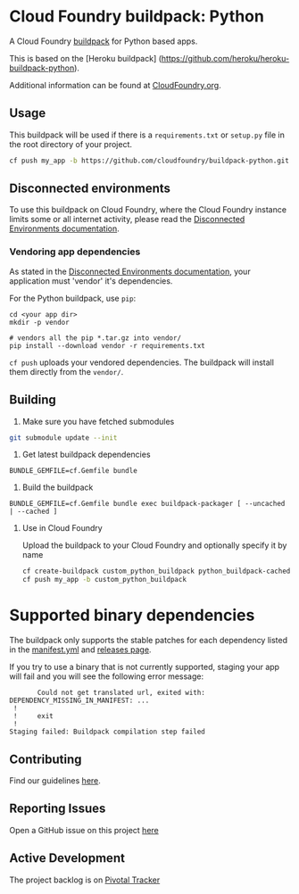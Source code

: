 # Cloud Foundry buildpack: Python

A Cloud Foundry [buildpack](http://docs.cloudfoundry.org/buildpacks/) for Python based apps.

This is based on the [Heroku buildpack] (https://github.com/heroku/heroku-buildpack-python).

Additional information can be found at [CloudFoundry.org](http://docs.cloudfoundry.org/buildpacks/).

## Usage

This buildpack will be used if there is a `requirements.txt` or `setup.py` file in the root directory of your project.

```bash
cf push my_app -b https://github.com/cloudfoundry/buildpack-python.git
```

## Disconnected environments
To use this buildpack on Cloud Foundry, where the Cloud Foundry instance limits some or all internet activity, please read the [Disconnected Environments documentation](https://github.com/cf-buildpacks/buildpack-packager/blob/master/doc/disconnected_environments.md).

### Vendoring app dependencies
As stated in the [Disconnected Environments documentation](https://github.com/cf-buildpacks/buildpack-packager/blob/master/doc/disconnected_environments.md), your application must 'vendor' it's dependencies.

For the Python buildpack, use ```pip```:

```shell 
cd <your app dir>
mkdir -p vendor

# vendors all the pip *.tar.gz into vendor/
pip install --download vendor -r requirements.txt
```

```cf push``` uploads your vendored dependencies. The buildpack will install them directly from the `vendor/`.

## Building

1. Make sure you have fetched submodules

  ```bash
  git submodule update --init
  ```

1. Get latest buildpack dependencies

  ```shell
  BUNDLE_GEMFILE=cf.Gemfile bundle
  ```

1. Build the buildpack

  ```shell
  BUNDLE_GEMFILE=cf.Gemfile bundle exec buildpack-packager [ --uncached | --cached ]
  ```

1. Use in Cloud Foundry

    Upload the buildpack to your Cloud Foundry and optionally specify it by name
        
    ```bash
    cf create-buildpack custom_python_buildpack python_buildpack-cached-custom.zip 1
    cf push my_app -b custom_python_buildpack
    ```  

# Supported binary dependencies

The buildpack only supports the stable patches for each dependency listed in the [manifest.yml](manifest.yml) and [releases page](https://github.com/cloudfoundry/python-buildpack/releases).

If you try to use a binary that is not currently supported, staging your app will fail and you will see the following error message:

```
       Could not get translated url, exited with: DEPENDENCY_MISSING_IN_MANIFEST: ...
 !
 !     exit
 !
Staging failed: Buildpack compilation step failed
```

## Contributing

Find our guidelines [here](./CONTRIBUTING.md).

## Reporting Issues

Open a GitHub issue on this project [here](https://github.com/cloudfoundry/python-buildpack/issues/new)

## Active Development

The project backlog is on [Pivotal Tracker](https://www.pivotaltracker.com/projects/1042066)
